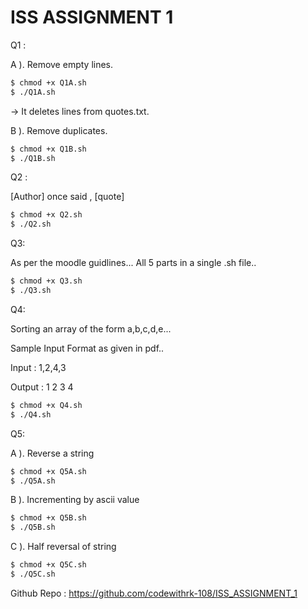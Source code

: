 # ISS ASSIGNMENT 1 

Q1 : 

A ). Remove empty lines.
<!--Github Markdown-->
<!--Code Blocks-->
```bash
$ chmod +x Q1A.sh
$ ./Q1A.sh 
```
-> It deletes lines from quotes.txt.

B ). Remove duplicates.
<!--Github Markdown-->
<!--Code Blocks-->
```bash
$ chmod +x Q1B.sh
$ ./Q1B.sh 
```


Q2 :

[Author] once said , [quote]
<!--Github Markdown-->
<!--Code Blocks-->
```bash
$ chmod +x Q2.sh
$ ./Q2.sh 
```

Q3:

As per the moodle guidlines...
All 5 parts in a single .sh file..

<!--Github Markdown-->
<!--Code Blocks-->
```bash
$ chmod +x Q3.sh
$ ./Q3.sh 
```

Q4:

Sorting an array of the form a,b,c,d,e...

Sample Input Format as given in pdf..

Input : 1,2,4,3  

Output : 1 2 3 4

<!--Github Markdown-->
<!--Code Blocks-->
```bash
$ chmod +x Q4.sh
$ ./Q4.sh 
```

Q5:

A ). Reverse a string

<!--Github Markdown-->
<!--Code Blocks-->
```bash
$ chmod +x Q5A.sh
$ ./Q5A.sh 
```

B ). Incrementing by ascii value

<!--Github Markdown-->
<!--Code Blocks-->
```bash
$ chmod +x Q5B.sh
$ ./Q5B.sh 
```

C ). Half reversal of string

<!--Github Markdown-->
<!--Code Blocks-->
```bash
$ chmod +x Q5C.sh
$ ./Q5C.sh 
```

Github Repo : https://github.com/codewithrk-108/ISS_ASSIGNMENT_1




